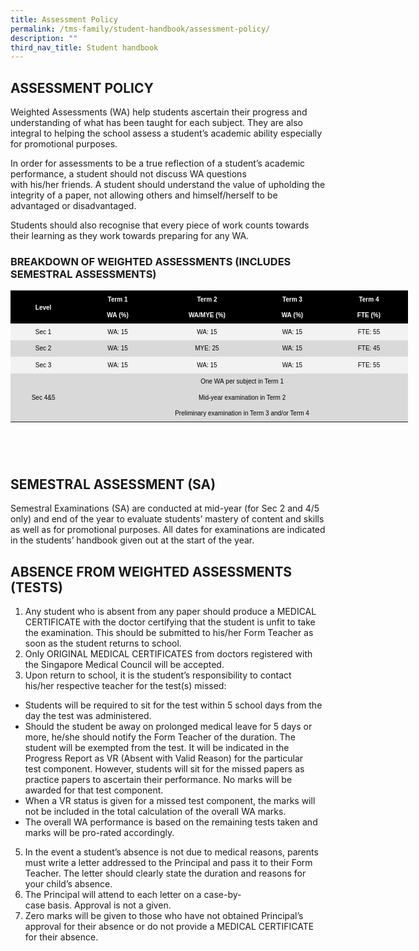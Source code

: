 ```yaml
---
title: Assessment Policy
permalink: /tms-family/student-handbook/assessment-policy/
description: ""
third_nav_title: Student handbook
---
```

## ASSESSMENT POLICY


Weighted Assessments (WA) help students ascertain their progress and understanding of what has been taught for each subject. They are also integral to helping the school assess a student’s academic ability especially for promotional purposes.

In order for assessments to be a true reflection of a student’s academic performance, a student should not discuss WA questions with his/her friends. A student should understand the value of upholding the integrity of a paper, not allowing others and himself/herself to be advantaged or disadvantaged.

Students should also recognise that every piece of work counts towards their learning as they work towards preparing for any WA.

### BREAKDOWN OF WEIGHTED ASSESSMENTS (INCLUDES SEMESTRAL ASSESSMENTS)

  

<table border="0" cellpadding="0" cellspacing="0" width="446" style="margin: 0px; outline: 0px; padding: 0px; border-collapse: collapse; width: 636px; height: 268px;"><colgroup style="margin: 0px; outline: 0px; padding: 0px;"><col width="73" style="margin: 0px; outline: 0px; padding: 0px; width: 55pt;"><col width="93" style="margin: 0px; outline: 0px; padding: 0px; width: 70pt;"><col width="109" style="margin: 0px; outline: 0px; padding: 0px; width: 81pt;"><col width="84" style="margin: 0px; outline: 0px; padding: 0px; width: 63pt;"><col width="88" style="margin: 0px; outline: 0px; padding: 0px; width: 66pt;"></colgroup><tbody style="margin: 0px; outline: 0px; padding: 0px;"><tr height="14" style="margin: 0px; outline: 0px; padding: 0px; height: 10.21pt;"><td height="14" class="oa1" width="73" style="margin: 0px; outline: 0px; padding: 0.27pt 0.54pt; color: windowtext; font-family: Arial; vertical-align: middle; border: none; background: black; text-align: center; height: 10.21pt; width: 105px;"><p style="margin: 0pt 0in; outline: 0px; padding: 0px; line-height: 25.68px; font-size: 16px; color: rgb(17, 17, 17); direction: ltr; unicode-bidi: embed; word-break: normal;"><span style="margin: 0px; outline: 0px; padding: 0px; color: white; font-weight: bold;"><font size="1" style="margin: 0px; outline: 0px; padding: 0px;">Level</font></span></p></td><td class="oa2" width="93" style="margin: 0px; outline: 0px; padding: 0.27pt 0.54pt; color: windowtext; font-family: Arial; vertical-align: top; border: none; background: black; text-align: center; width: 133px;"><p style="margin: 0pt 0in; outline: 0px; padding: 0px; line-height: 25.68px; font-size: 16px; color: rgb(17, 17, 17); direction: ltr; unicode-bidi: embed; word-break: normal;"><span style="margin: 0px; outline: 0px; padding: 0px; color: white; font-weight: bold;"><font size="1" style="margin: 0px; outline: 0px; padding: 0px;">Term 1</font></span></p><p style="margin: 0pt 0in; outline: 0px; padding: 0px; line-height: 25.68px; font-size: 16px; color: rgb(17, 17, 17); direction: ltr; unicode-bidi: embed; word-break: normal;"><font size="1" style="margin: 0px; outline: 0px; padding: 0px;"><span style="margin: 0px; outline: 0px; padding: 0px; color: white; font-weight: bold;">WA</span><span style="margin: 0px; outline: 0px; padding: 0px; color: white; font-weight: bold; vertical-align: baseline;"><span>&nbsp;</span>(</span><span style="margin: 0px; outline: 0px; padding: 0px; color: white; font-weight: bold;">%)</span></font></p></td><td class="oa2" width="109" style="margin: 0px; outline: 0px; padding: 0.27pt 0.54pt; color: windowtext; font-family: Arial; vertical-align: top; border: none; background: black; text-align: center; width: 153px;"><p style="margin: 0pt 0in; outline: 0px; padding: 0px; line-height: 25.68px; font-size: 16px; color: rgb(17, 17, 17); direction: ltr; unicode-bidi: embed; word-break: normal;"><span style="margin: 0px; outline: 0px; padding: 0px; color: white; font-weight: bold;"><font size="1" style="margin: 0px; outline: 0px; padding: 0px;">Term 2</font></span></p><p style="margin: 0pt 0in; outline: 0px; padding: 0px; line-height: 25.68px; font-size: 16px; color: rgb(17, 17, 17); direction: ltr; unicode-bidi: embed; word-break: normal;"><font size="1" style="margin: 0px; outline: 0px; padding: 0px;"><span style="margin: 0px; outline: 0px; padding: 0px; color: white; font-weight: bold;">WA/MYE</span><span style="margin: 0px; outline: 0px; padding: 0px; color: white; font-weight: bold; vertical-align: baseline;"><span>&nbsp;</span>(</span><span style="margin: 0px; outline: 0px; padding: 0px; color: white; font-weight: bold;">%)</span></font></p></td><td class="oa2" width="84" style="margin: 0px; outline: 0px; padding: 0.27pt 0.54pt; color: windowtext; font-family: Arial; vertical-align: top; border: none; background: black; text-align: center; width: 120px;"><p style="margin: 0pt 0in; outline: 0px; padding: 0px; line-height: 25.68px; font-size: 16px; color: rgb(17, 17, 17); direction: ltr; unicode-bidi: embed; word-break: normal;"><span style="margin: 0px; outline: 0px; padding: 0px; color: white; font-weight: bold;"><font size="1" style="margin: 0px; outline: 0px; padding: 0px;">Term 3</font></span></p><p style="margin: 0pt 0in; outline: 0px; padding: 0px; line-height: 25.68px; font-size: 16px; color: rgb(17, 17, 17); direction: ltr; unicode-bidi: embed; word-break: normal;"><font size="1" style="margin: 0px; outline: 0px; padding: 0px;"><span style="margin: 0px; outline: 0px; padding: 0px; color: white; font-weight: bold;">WA</span><span style="margin: 0px; outline: 0px; padding: 0px; color: white; font-weight: bold; vertical-align: baseline;"><span>&nbsp;</span>(</span><span style="margin: 0px; outline: 0px; padding: 0px; color: white; font-weight: bold;">%)</span></font></p></td><td class="oa2" width="88" style="margin: 0px; outline: 0px; padding: 0.27pt 0.54pt; color: windowtext; font-family: Arial; vertical-align: top; border: none; background: black; text-align: center; width: 125px;"><p style="margin: 0pt 0in; outline: 0px; padding: 0px; line-height: 25.68px; font-size: 16px; color: rgb(17, 17, 17); direction: ltr; unicode-bidi: embed; word-break: normal;"><span style="margin: 0px; outline: 0px; padding: 0px; color: white; font-weight: bold;"><font size="1" style="margin: 0px; outline: 0px; padding: 0px;">Term 4</font></span></p><p style="margin: 0pt 0in; outline: 0px; padding: 0px; line-height: 25.68px; font-size: 16px; color: rgb(17, 17, 17); direction: ltr; unicode-bidi: embed; word-break: normal;"><font size="1" style="margin: 0px; outline: 0px; padding: 0px;"><span style="margin: 0px; outline: 0px; padding: 0px; color: white; font-weight: bold;">FTE</span><span style="margin: 0px; outline: 0px; padding: 0px; color: white; font-weight: bold; vertical-align: baseline;"><span>&nbsp;</span>(</span><span style="margin: 0px; outline: 0px; padding: 0px; color: white; font-weight: bold;">%)</span></font></p></td></tr><tr height="7" style="margin: 0px; outline: 0px; padding: 0px; height: 5.08pt;"><td height="7" class="oa3" width="73" style="margin: 0px; outline: 0px; padding: 0.27pt 0.54pt; color: windowtext; font-family: Arial; vertical-align: middle; border: none; background: rgb(242, 242, 242); text-align: center; height: 5.08pt; width: 55pt;"><p style="margin: 0pt 0in; outline: 0px; padding: 0px; line-height: 25.68px; font-size: 16px; color: rgb(17, 17, 17); direction: ltr; unicode-bidi: embed; word-break: normal;"><span style="margin: 0px; outline: 0px; padding: 0px; color: black;"><font size="1" style="margin: 0px; outline: 0px; padding: 0px;">Sec 1</font></span></p></td><td class="oa4" width="93" style="margin: 0px; outline: 0px; padding: 0.27pt 0.54pt; color: windowtext; font-family: Arial; vertical-align: top; border: none; background: rgb(242, 242, 242); text-align: center; width: 70pt;"><p style="margin: 0pt 0in; outline: 0px; padding: 0px; line-height: 25.68px; font-size: 16px; color: rgb(17, 17, 17); direction: ltr; unicode-bidi: embed; word-break: normal;"><span style="margin: 0px; outline: 0px; padding: 0px; color: black;"><font size="1" style="margin: 0px; outline: 0px; padding: 0px;">WA: 15</font></span></p></td><td class="oa4" width="109" style="margin: 0px; outline: 0px; padding: 0.27pt 0.54pt; color: windowtext; font-family: Arial; vertical-align: top; border: none; background: rgb(242, 242, 242); text-align: center; width: 81pt;"><p style="margin: 0pt 0in; outline: 0px; padding: 0px; line-height: 25.68px; font-size: 16px; color: rgb(17, 17, 17); direction: ltr; unicode-bidi: embed; word-break: normal;"><span style="margin: 0px; outline: 0px; padding: 0px; color: black;"><font size="1" style="margin: 0px; outline: 0px; padding: 0px;">WA: 15</font></span></p></td><td class="oa4" width="84" style="margin: 0px; outline: 0px; padding: 0.27pt 0.54pt; color: windowtext; font-family: Arial; vertical-align: top; border: none; background: rgb(242, 242, 242); text-align: center; width: 63pt;"><p style="margin: 0pt 0in; outline: 0px; padding: 0px; line-height: 25.68px; font-size: 16px; color: rgb(17, 17, 17); direction: ltr; unicode-bidi: embed; word-break: normal;"><span style="margin: 0px; outline: 0px; padding: 0px; color: black;"><font size="1" style="margin: 0px; outline: 0px; padding: 0px;">WA: 15</font></span></p></td><td class="oa5" width="88" style="margin: 0px; outline: 0px; padding: 0.27pt 0.54pt; color: windowtext; font-family: Arial; vertical-align: top; border: none; background: rgb(242, 242, 242); text-align: center; width: 66pt;"><p style="margin: 0pt 0in; outline: 0px; padding: 0px; line-height: 25.68px; font-size: 16px; color: rgb(17, 17, 17); direction: ltr; unicode-bidi: embed; word-break: normal;"><span style="margin: 0px; outline: 0px; padding: 0px; color: black;"><font size="1" style="margin: 0px; outline: 0px; padding: 0px;">FTE: 55</font></span></p></td></tr><tr height="7" style="margin: 0px; outline: 0px; padding: 0px; height: 5.08pt;"><td height="7" class="oa6" width="73" style="margin: 0px; outline: 0px; padding: 0.27pt 0.54pt; color: windowtext; font-family: Arial; vertical-align: middle; border: none; background: rgb(217, 217, 217); text-align: center; height: 5.08pt; width: 55pt;"><p style="margin: 0pt 0in; outline: 0px; padding: 0px; line-height: 25.68px; font-size: 16px; color: rgb(17, 17, 17); direction: ltr; unicode-bidi: embed; word-break: normal;"><span style="margin: 0px; outline: 0px; padding: 0px; color: black;"><font size="1" style="margin: 0px; outline: 0px; padding: 0px;">Sec 2</font></span></p></td><td class="oa7" width="93" style="margin: 0px; outline: 0px; padding: 0.27pt 0.54pt; color: windowtext; font-family: Arial; vertical-align: top; border: none; background: rgb(217, 217, 217); text-align: center; width: 70pt;"><p style="margin: 0pt 0in; outline: 0px; padding: 0px; line-height: 25.68px; font-size: 16px; color: rgb(17, 17, 17); direction: ltr; unicode-bidi: embed; word-break: normal;"><span style="margin: 0px; outline: 0px; padding: 0px; color: black;"><font size="1" style="margin: 0px; outline: 0px; padding: 0px;">WA: 15</font></span></p></td><td class="oa7" width="109" style="margin: 0px; outline: 0px; padding: 0.27pt 0.54pt; color: windowtext; font-family: Arial; vertical-align: top; border: none; background: rgb(217, 217, 217); text-align: center; width: 81pt;"><p style="margin: 0pt 0in; outline: 0px; padding: 0px; line-height: 25.68px; font-size: 16px; color: rgb(17, 17, 17); direction: ltr; unicode-bidi: embed; word-break: normal;"><span style="margin: 0px; outline: 0px; padding: 0px; color: black;"><font size="1" style="margin: 0px; outline: 0px; padding: 0px;">MYE: 25</font></span></p></td><td class="oa7" width="84" style="margin: 0px; outline: 0px; padding: 0.27pt 0.54pt; color: windowtext; font-family: Arial; vertical-align: top; border: none; background: rgb(217, 217, 217); text-align: center; width: 63pt;"><p style="margin: 0pt 0in; outline: 0px; padding: 0px; line-height: 25.68px; font-size: 16px; color: rgb(17, 17, 17); direction: ltr; unicode-bidi: embed; word-break: normal;"><span style="margin: 0px; outline: 0px; padding: 0px; color: black;"><font size="1" style="margin: 0px; outline: 0px; padding: 0px;">WA: 15</font></span></p></td><td class="oa7" width="88" style="margin: 0px; outline: 0px; padding: 0.27pt 0.54pt; color: windowtext; font-family: Arial; vertical-align: top; border: none; background: rgb(217, 217, 217); text-align: center; width: 66pt;"><p style="margin: 0pt 0in; outline: 0px; padding: 0px; line-height: 25.68px; font-size: 16px; color: rgb(17, 17, 17); direction: ltr; unicode-bidi: embed; word-break: normal;"><span style="margin: 0px; outline: 0px; padding: 0px; color: black;"><font size="1" style="margin: 0px; outline: 0px; padding: 0px;">FTE: 45</font></span></p></td></tr><tr height="7" style="margin: 0px; outline: 0px; padding: 0px; height: 5.08pt;"><td height="7" class="oa3" width="73" style="margin: 0px; outline: 0px; padding: 0.27pt 0.54pt; color: windowtext; font-family: Arial; vertical-align: middle; border: none; background: rgb(242, 242, 242); text-align: center; height: 5.08pt; width: 55pt;"><p style="margin: 0pt 0in; outline: 0px; padding: 0px; line-height: 25.68px; font-size: 16px; color: rgb(17, 17, 17); direction: ltr; unicode-bidi: embed; word-break: normal;"><span style="margin: 0px; outline: 0px; padding: 0px; color: black;"><font size="1" style="margin: 0px; outline: 0px; padding: 0px;">Sec 3</font></span></p></td><td class="oa4" width="93" style="margin: 0px; outline: 0px; padding: 0.27pt 0.54pt; color: windowtext; font-family: Arial; vertical-align: top; border: none; background: rgb(242, 242, 242); text-align: center; width: 70pt;"><p style="margin: 0pt 0in; outline: 0px; padding: 0px; line-height: 25.68px; font-size: 16px; color: rgb(17, 17, 17); direction: ltr; unicode-bidi: embed; word-break: normal;"><span style="margin: 0px; outline: 0px; padding: 0px; color: black;"><font size="1" style="margin: 0px; outline: 0px; padding: 0px;">WA: 15</font></span></p></td><td class="oa4" width="109" style="margin: 0px; outline: 0px; padding: 0.27pt 0.54pt; color: windowtext; font-family: Arial; vertical-align: top; border: none; background: rgb(242, 242, 242); text-align: center; width: 81pt;"><p style="margin: 0pt 0in; outline: 0px; padding: 0px; line-height: 25.68px; font-size: 16px; color: rgb(17, 17, 17); direction: ltr; unicode-bidi: embed; word-break: normal;"><span style="margin: 0px; outline: 0px; padding: 0px; color: black;"><font size="1" style="margin: 0px; outline: 0px; padding: 0px;">WA: 15</font></span></p></td><td class="oa4" width="84" style="margin: 0px; outline: 0px; padding: 0.27pt 0.54pt; color: windowtext; font-family: Arial; vertical-align: top; border: none; background: rgb(242, 242, 242); text-align: center; width: 63pt;"><p style="margin: 0pt 0in; outline: 0px; padding: 0px; line-height: 25.68px; font-size: 16px; color: rgb(17, 17, 17); direction: ltr; unicode-bidi: embed; word-break: normal;"><span style="margin: 0px; outline: 0px; padding: 0px; color: black;"><font size="1" style="margin: 0px; outline: 0px; padding: 0px;">WA: 15</font></span></p></td><td class="oa5" width="88" style="margin: 0px; outline: 0px; padding: 0.27pt 0.54pt; color: windowtext; font-family: Arial; vertical-align: top; border: none; background: rgb(242, 242, 242); text-align: center; width: 66pt;"><p style="margin: 0pt 0in; outline: 0px; padding: 0px; line-height: 25.68px; font-size: 16px; color: rgb(17, 17, 17); direction: ltr; unicode-bidi: embed; word-break: normal;"><span style="margin: 0px; outline: 0px; padding: 0px; color: black;"><font size="1" style="margin: 0px; outline: 0px; padding: 0px;">FTE: 55</font></span></p></td></tr><tr height="20" style="margin: 0px; outline: 0px; padding: 0px; height: 15.35pt;"><td height="20" class="oa6" width="73" style="margin: 0px; outline: 0px; padding: 0.27pt 0.54pt; color: windowtext; font-family: Arial; vertical-align: middle; border: none; background: rgb(217, 217, 217); text-align: center; height: 15.35pt; width: 55pt;"><p style="margin: 0pt 0in; outline: 0px; padding: 0px; line-height: 25.68px; font-size: 16px; color: rgb(17, 17, 17); direction: ltr; unicode-bidi: embed; word-break: normal;"><span style="margin: 0px; outline: 0px; padding: 0px; color: black;"><font size="1" style="margin: 0px; outline: 0px; padding: 0px;">Sec 4&amp;5</font></span></p></td><td colspan="4" class="oa7" width="373" style="margin: 0px; outline: 0px; padding: 0.27pt 0.54pt; color: windowtext; font-family: Arial; vertical-align: top; border: none; background: rgb(217, 217, 217); text-align: center; width: 280pt;"><p style="margin: 0pt 0in; outline: 0px; padding: 0px; line-height: 25.68px; font-size: 16px; color: rgb(17, 17, 17); direction: ltr; unicode-bidi: embed; word-break: normal;"><font size="1" style="margin: 0px; outline: 0px; padding: 0px;"><span style="margin: 0px; outline: 0px; padding: 0px; color: black;">One WA<span>&nbsp;</span></span><span style="margin: 0px; outline: 0px; padding: 0px; color: black;">per subject in Term<span>&nbsp;</span></span><span style="margin: 0px; outline: 0px; padding: 0px; color: black;">1</span></font></p><p style="margin: 0pt 0in; outline: 0px; padding: 0px; line-height: 25.68px; font-size: 16px; color: rgb(17, 17, 17); direction: ltr; unicode-bidi: embed; word-break: normal;"><font size="1" style="margin: 0px; outline: 0px; padding: 0px;"><span style="margin: 0px; outline: 0px; padding: 0px; color: black;">Mid-year<span>&nbsp;</span></span><span style="margin: 0px; outline: 0px; padding: 0px; color: black;">examination in Term<span>&nbsp;</span></span><span style="margin: 0px; outline: 0px; padding: 0px; color: black;">2</span></font></p><p style="margin: 0pt 0in; outline: 0px; padding: 0px; line-height: 25.68px; font-size: 16px; color: rgb(17, 17, 17); direction: ltr; unicode-bidi: embed; word-break: normal;"><font size="1" style="margin: 0px; outline: 0px; padding: 0px;"><span style="margin: 0px; outline: 0px; padding: 0px; color: black;">Preliminary<span>&nbsp;</span></span><span style="margin: 0px; outline: 0px; padding: 0px; color: black;">examination in Term<span>&nbsp;</span></span><span style="margin: 0px; outline: 0px; padding: 0px; color: black;">3 and/or Term 4</span></font></p></td></tr></tbody></table>

  
  

## SEMESTRAL ASSESSMENT (SA)


Semestral Examinations (SA) are conducted at mid-year (for Sec 2 and 4/5 only) and end of the year to evaluate students’ mastery of content and skills as well as for promotional purposes. All dates for examinations are indicated in the students’ handbook given out at the start of the year.

  

## ABSENCE FROM WEIGHTED ASSESSMENTS (TESTS)


1.  Any student who is absent from any paper should produce a MEDICAL CERTIFICATE with the doctor certifying that the student is unfit to take the examination. This should be submitted to his/her Form Teacher as soon as the student returns to school.
2.  Only ORIGINAL MEDICAL CERTIFICATES from doctors registered with the Singapore Medical Council will be accepted.
3.  Upon return to school, it is the student’s responsibility to contact his/her respective teacher for the test(s) missed:

*   Students will be required to sit for the test within 5 school days from the day the test was administered.
*   Should the student be away on prolonged medical leave for 5 days or more, he/she should notify the Form Teacher of the duration. The student will be exempted from the test. It will be indicated in the Progress Report as VR (Absent with Valid Reason) for the particular test component. However, students will sit for the missed papers as practice papers to ascertain their performance. No marks will be awarded for that test component.
*   When a VR status is given for a missed test component, the marks will not be included in the total calculation of the overall WA marks.
*   The overall WA performance is based on the remaining tests taken and marks will be pro-rated accordingly.

5.  In the event a student’s absence is not due to medical reasons, parents must write a letter addressed to the Principal and pass it to their Form Teacher. The letter should clearly state the duration and reasons for your child’s absence.
6.  The Principal will attend to each letter on a case-by-case basis. Approval is not a given.
7.  Zero marks will be given to those who have not obtained Principal’s approval for their absence or do not provide a MEDICAL CERTIFICATE for their absence.